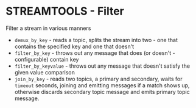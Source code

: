 STREAMTOOLS - Filter
=====================

Filter a stream in various manners

* `demux_by_key` - reads a topic, splits the stream into two - one that contains the specified key and one that doesn't
* `filter_by_key` - throws out any message that does (or doesn't - configurable) contain key
* `filter_by_keyvalue` - throws out any message that doesn't satisfy the given value comparison
* `join_by_key` - reads two topics, a primary and secondary, waits for `timeout` seconds, joining and emitting messages if a match shows up, otherwise discards secondary topic message and emits primary topic message. 
